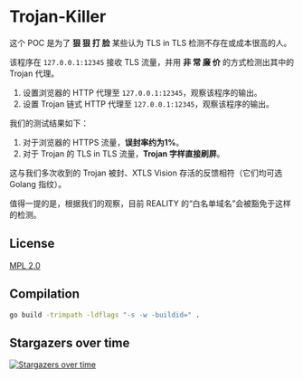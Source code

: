 # Trojan-Killer

这个 POC 是为了 **狠 狠 打 脸** 某些认为 TLS in TLS 检测不存在或成本很高的人。

该程序在 `127.0.0.1:12345` 接收 TLS 流量，并用 **非 常 廉 价** 的方式检测出其中的 Trojan 代理。

1. 设置浏览器的 HTTP 代理至 `127.0.0.1:12345`，观察该程序的输出。
2. 设置 Trojan 链式 HTTP 代理至 `127.0.0.1:12345`，观察该程序的输出。

我们的测试结果如下：

1. 对于浏览器的 HTTPS 流量，**误封率约为1%**。
2. 对于 Trojan 的 TLS in TLS 流量，**Trojan 字样直接刷屏**。

这与我们多次收到的 Trojan 被封、XTLS Vision 存活的反馈相符（它们均可选 Golang 指纹）。

值得一提的是，根据我们的观察，目前 REALITY 的“白名单域名”会被豁免于这样的检测。

## License

[MPL 2.0](https://github.com/XTLS/Trojan-killer/blob/main/LICENSE)

## Compilation

```bash
go build -trimpath -ldflags "-s -w -buildid=" .
```

## Stargazers over time

[![Stargazers over time](https://starchart.cc/XTLS/Trojan-killer.svg)](https://starchart.cc/XTLS/Trojan-killer)

